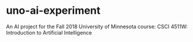# uno-ai-experiment
An AI project for the Fall 2018 University of Minnesota course: CSCI 4511W: Introduction to Artificial Intelligence
